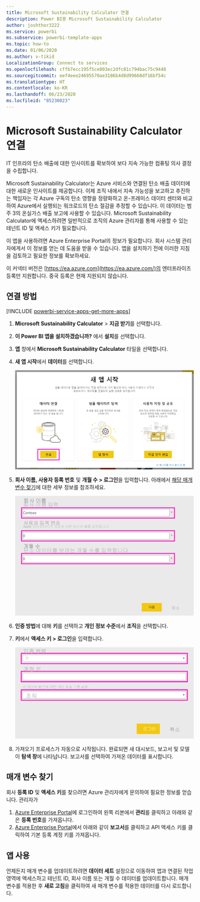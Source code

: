 ```yaml
---
title: Microsoft Sustainability Calculator 연결
description: Power BI용 Microsoft Sustainability Calculator
author: joshthor3222
ms.service: powerbi
ms.subservice: powerbi-template-apps
ms.topic: how-to
ms.date: 01/06/2020
ms.author: v-tikid
LocalizationGroup: Connect to services
ms.openlocfilehash: cffb7ecc195f5ce803ec2dfc81c794bac75c9448
ms.sourcegitcommit: eef4eee24695570ae3186b4d8d99660df16bf54c
ms.translationtype: HT
ms.contentlocale: ko-KR
ms.lasthandoff: 06/23/2020
ms.locfileid: "85230023"
---
```

# <a name="connect-the-microsoft-sustainability-calculator"></a>Microsoft Sustainability Calculator 연결
IT 인프라의 탄소 배출에 대한 인사이트를 확보하여 보다 지속 가능한 컴퓨팅 의사 결정을 수립합니다.

Microsoft Sustainability Calculator는 Azure 서비스와 연결된 탄소 배출 데이터에 대한 새로운 인사이트를 제공합니다. 이제 조직 내에서 지속 가능성을 보고하고 추진하는 책임자는 각 Azure 구독의 탄소 영향을 정량화하고 온-프레미스 데이터 센터와 비교하여 Azure에서 실행되는 워크로드의 탄소 절감을 추정할 수 있습니다. 이 데이터는 범주 3의 온실가스 배출 보고에 사용할 수 있습니다. Microsoft Sustainability Calculator에 액세스하려면 일반적으로 조직의 Azure 관리자를 통해 사용할 수 있는 테넌트 ID 및 액세스 키가 필요합니다.

이 앱을 사용하려면 Azure Enterprise Portal의 정보가 필요합니다. 회사 시스템 관리자에게서 이 정보를 얻는 데 도움을 받을 수 있습니다. 앱을 설치하기 전에 이러한 지침을 검토하고 필요한 정보를 확보하세요. 

이 커넥터 버전은 [https://ea.azure.com](https://ea.azure.com/)의 엔터프라이즈 등록만 지원합니다. 중국 등록은 현재 지원되지 않습니다.

## <a name="how-to-connect"></a>연결 방법
[!INCLUDE [powerbi-service-apps-get-more-apps](../includes/powerbi-service-apps-get-more-apps.md)]

1. **Microsoft Sustainability Calculator** \> **지금 받기**를 선택합니다.
1. **이 Power BI 앱을 설치하겠습니까?** 에서 **설치**를 선택합니다.
1. **앱** 창에서 **Microsoft Sustainability Calculator** 타일을 선택합니다.
1. **새 앱 시작**에서 **데이터**를 선택합니다.

    ![새 앱 시작](media/service-connect-to-zendesk/power-bi-new-app-connect-get-started.png)

1. **회사 이름, 사용자 등록 번호** 및 **개월 수 \> 로그인**을 입력합니다. 아래에서 [해당 매개 변수 찾기](#finding-parameters)에 대한 세부 정보를 참조하세요.

    ![회사 등록](media/service-connect-to-microsoft-sustainability-calculator/company-enrollment.png)

1. **인증 방법**에 대해 **키**를 선택하고 **개인 정보 수준**에서 **조직**을 선택합니다.
1. **키**에서 **액세스 키 \> 로그인**을 입력합니다.

    ![액세스 키 입력](media/service-connect-to-microsoft-sustainability-calculator/access-key-entry.png)

1. 가져오기 프로세스가 자동으로 시작됩니다. 완료되면 새 대시보드, 보고서 및 모델이 **탐색 창**에 나타납니다. 보고서를 선택하여 가져온 데이터를 표시합니다.

## <a name="finding-parameters"></a>매개 변수 찾기

회사 **등록 ID** 및 **액세스 키**를 찾으려면 Azure 관리자에게 문의하여 필요한 정보를 얻습니다. 관리자가

1. [Azure Enterprise Portal](https://ea.azure.com)에 로그인하여 왼쪽 리본에서 **관리**를 클릭하고 아래와 같은 **등록 번호**를 가져옵니다.
2. [Azure Enterprise Portal](https://ea.azure.com)에서 아래와 같이 **보고서**를 클릭하고 API 액세스 키를 클릭하여 기본 등록 계정 키를 가져옵니다.

## <a name="using-the-app"></a>앱 사용

언제든지 매개 변수를 업데이트하려면 **데이터 세트** 설정으로 이동하여 앱과 연결된 작업 영역에 액세스하고 테넌트 ID, 회사 이름 또는 개월 수 데이터를 업데이트합니다. 매개 변수를 적용한 후 **새로 고침**을 클릭하여 새 매개 변수를 적용한 데이터를 다시 로드합니다.